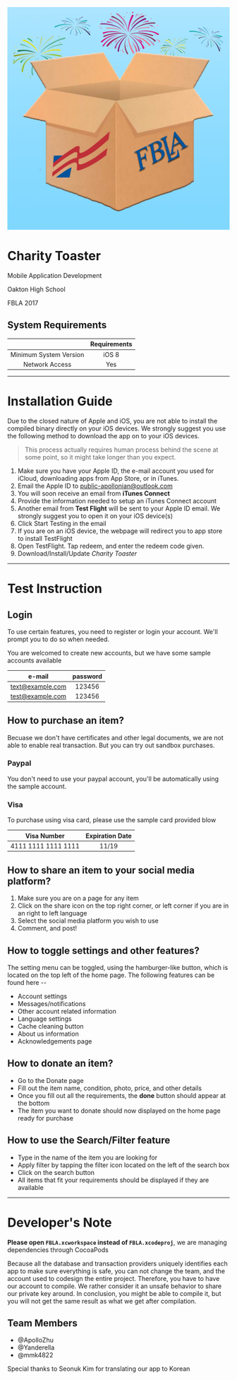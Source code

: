 ![Charity Toaster Icon](https://raw.githubusercontent.com/ApolloZhu/FBLA-2017-NLC/master/Images/Icon.png?token=AKVyPI2mLv7cUUk1X6NTe1n5Yjzek7Ifks5YowFJwA%3D%3D)

# Charity Toaster
Mobile Application Development

Oakton High School

FBLA 2017

## System Requirements

||Requirements|
|:--:|:--:|
|Minimum System Version|iOS 8|
|Network Access|Yes|

---

# Installation Guide
Due to the closed nature of Apple and iOS, you are not able to install the compiled binary directly on your iOS devices. We strongly suggest you use the following method to download the app on to your iOS devices.

> This process actually requires human process behind the scene at some point, so it might take longer than you expect.

1. Make sure you have your Apple ID, the e-mail account you used for iCloud, downloading apps from App Store, or in iTunes.
2. Email the Apple ID to [public-apollonian@outlook.com](mailto:public-apollonian@outlook.com)
3. You will soon receive an email from **iTunes Connect**
4. Provide the information needed to setup an iTunes Connect account
5. Another email from **Test Flight** will be sent to your Apple ID email. We strongly suggest you to open it on your iOS device(s)
6. Click Start Testing in the email
7. If you are on an iOS device, the webpage will redirect you to app store to install TestFlight
8. Open TestFlight. Tap redeem, and enter the redeem code given.
9. Download/Install/Update *Charity Toaster*

---

# Test Instruction

## Login
To use certain features, you need to register or login your account. We'll prompt you to do so when needed.

You are welcomed to create new accounts, but we have some sample accounts available

|     e-mail     |password|
|:--------------:|:------:|
|text@example.com| 123456 |
|test@example.com| 123456 |

## How to purchase an item?
Becuase we don't have certificates and other legal documents, we are not able to enable real transaction. But you can try out sandbox purchases. 

### Paypal
You don't need to use your paypal account, you'll be automatically using the sample account. 

### Visa
To purchase using visa card, please use the sample card provided blow

|Visa Number|Expiration Date|
|:--:|:--:|
|4111 1111 1111 1111|11/19|

## How to share an item to your social media platform?

1. Make sure you are on a page for any item
2. Click on the share icon on the top right corner, or left corner if you are in an right to left language
3. Select the social media platform you wish to use  
4. Comment, and post!

## How to toggle settings and other features?

The setting menu can be toggled, using the hamburger-like button, which is located on the top left of the home page. 
The following features can be found here --

- Account settings
- Messages/notifications
- Other account related information
- Language settings
- Cache cleaning button
- About us information
- Acknowledgements page


## How to donate an item?
- Go to the Donate page
- Fill out the item name, condition, photo, price, and other details
- Once you fill out all the requirements, the **done** button should appear at the bottom
- The item you want to donate should now displayed on the home page ready for purchase

## How to use the Search/Filter feature
- Type in the name of the item you are looking for
- Apply filter by tapping the filter icon located on the left of the search box
- Click on the search button
- All items that fit your requirements should be displayed if they are available

--- 

# Developer's Note

**Please open `FBLA.xcworkspace` instead of `FBLA.xcodeproj`**, we are managing dependencies through CocoaPods

Because all the database and transaction providers uniquely identifies each app to make sure everything is safe, you can not change the team, and the account used to codesign the entire project. Therefore, you have to have our account to compile. We rather consider it an unsafe behavior to share our private key around. In conclusion, you might be able to compile it, but you will not get the same result as what we get after compilation.

## Team Members

- @ApolloZhu
- @Yanderella
- @mmk4822

Special thanks to Seonuk Kim for translating our app to Korean
